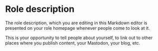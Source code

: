 # Role description

The role description, which you are editing in this Markdown editor
is presented on your role homepage whenever people come to look at it.

This is your opportunity to tell people about yourself, to link out to
other places where you publish content, your Mastodon, your blog, etc.
